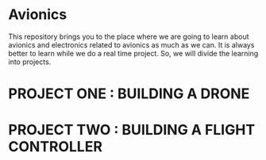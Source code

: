 # Avionics
This repository brings you to the place where we are going to learn about avionics and electronics related to avionics as much as we can.
It is always better to learn while we do a real time project. So, we will divide the learning into projects.
<h1>PROJECT ONE : BUILDING A DRONE</h1>
<h1>PROJECT TWO : BUILDING A FLIGHT CONTROLLER</h1>
